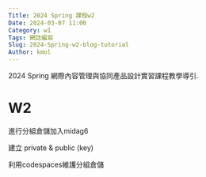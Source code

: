 ```yaml
---
Title: 2024 Spring 課程w2
Date: 2024-03-07 11:00
Category: w1
Tags: 網誌編寫
Slug: 2024-Spring-w2-blog-tutorial
Author: kmol
---
```


2024 Spring 網際內容管理與協同產品設計實習課程教學導引.

<!-- PELICAN_END_SUMMARY -->
# W2
進行分組倉儲加入midag6

建立 private & public (key)

利用codespaces維護分組倉儲